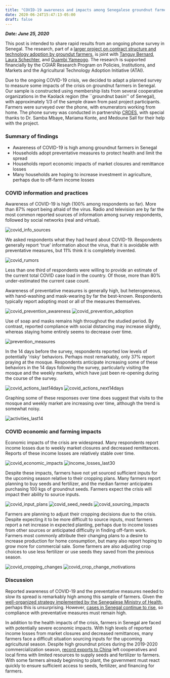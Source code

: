 ```yaml
---
title: "COVID-19 awareness and impacts among Senegalese groundnut farmers"
date: 2020-06-24T15:47:13-05:00
draft: false
---
```


***Date: June 25, 2020***

This post is intended to share rapid results from an ongoing phone survey in
Senegal. The research, part of a [larger project on contract structure and technology adoption by groundut farmers](https://www.atai-research.org/project/credit-uncertainty-and-monitoring-for-technology-adoption-the-case-of-aflasafe-in-senegal/), is joint with [Tanguy Bernard](https://sites.google.com/view/tanguybernard/home), [Laura Schechter](https://www.aae.wisc.edu/lschechter/), and [Ouambi Yameogo](https://www.iita.org/iita-staff/yameogo-ouambi/). The research is supported financially by the CGIAR Research Program on Policies, Institutions, and Markets and the Agricultural Technology Adoption Initiative (ATAI).

Due to the ongoing COVID-19 crisis, we decided to adapt a planned survey to measure
some impacts of the crisis on groundnut farmers in Senegal. Our sample is constructed
using membership lists from several cooperative organizations in the Kaolack region (the ``groundnut basin'' of Senegal),
with approximately 1/3 of the sample drawn from past project participants.
Farmers were surveyed over the phone, with enumerators working from home. The
phone survey was conducted in partnership [CRDES](http://crdes.sn/), with special
thanks to Dr. Samba Mbaye, Mariama Konte, and Medoune Sall for their help with the project.

### Summary of findings

- Awareness of COVID-19 is high among groundnut farmers in Senegal
- Households adopt preventative measures to protect health and limit the spread
- Households report economic impacts of market closures and remittance losses
- Many households are hoping to increase investment in agriculture, perhaps due to off-farm income losses

### COVID information and practices

Awareness of COVID-19 is high (100% among respondents so far). More than 87% report being afraid of the virus.
Radio and television are by far the most common reported sources of information among survey respondents, followed
by social networks (real and virtual).

![covid_info_sources](/Figures/covid_info_sources.png)

We asked respondents what they had heard about COVID-19. 
Respondents generally report 'true' information about the virus, that it is avoidable with preventative measures, 
but 11% think it is completely invented. 

![covid_rumors](/Figures/covid_rumors.png)

Less than one third of respondents were willing to provide an estimate of the current total COVID case load in the country.
Of those, more than 80% under-estimated the current case count. 

Awareness of preventative measures is generally high, but heterogeneous,
with hand-washing and mask-wearing by far the best-known. Respondents typically report adopting most or all of the measures themselves.

![covid_prevention_awareness](/Figures/covid_prevention_awareness.png)
![covid_prevention_adoption](/Figures/covid_prevention_adoption.png)

Use of soap and masks remains high throughout the studied period. By contrast, reported compliance with social distancing
may increase slightly, whereas staying home entirely seems to decrease over time.

![prevention_measures](/Figures/prevention_measures.png)

In the 14 days before the survey, respondents reported low levels of potentially 'risky' behaviors. Perhaps most remarkably,
only 37% report praying at the mosque. Respondents anticipate increasing some of these behaviors in the 14 days following the survey,
particularly visiting the mosque and the weekly markets, which have just been re-opening during the course of the survey.

![covid_actions_last14days](/Figures/covid_actions_last14days.png)
![covid_actions_next14days](/Figures/covid_actions_next14days.png)

Graphing some of these responses over time does suggest that visits to the mosque and weekly market are increasing over time, although
the trend is somewhat noisy. 

![activities_last14](/Figures/activities_last14.png)

### COVID economic and farming impacts

Economic impacts of the crisis are widespread. Many respondents report income losses due to weekly market closures and decreased remittances.
Reports of these income losses are relatively stable over time. 

![covid_economic_impacts](/Figures/covid_economic_impacts.png)
![income_losses_last30](/Figures/income_losses_last30.png)


Despite these impacts, farmers have not yet sourced sufficient inputs for the upcoming season relative to their cropping plans. Many farmers report planning
to buy seeds and fertilizer, and the median farmer anticipates purchasing 100 kgs of groundnut seeds. Farmers expect the crisis will impact their ability to source inputs.

![covid_input_plans](/Figures/covid_input_plans.png)
![covid_seed_needs](/Figures/covid_seed_needs.png)
![covid_sourcing_impacts](/Figures/covid_sourcing_impacts.png)

Farmers are planning to adjust their cropping decisions due to the crisis. Despite expecting it to be more difficult to source inputs, 
most farmers report a net increase in expected planting,
perhaps due to income losses from other sources or anticipated difficulty in finding off-farm work. Farmers most commonly attribute their changing
plans to a desire to increase production for home consumption, but many also report hoping to grow more for commercial sale. Some farmers
are also adjusting crop choices to use less fertilizer or use seeds they saved from the previous season.

![covid_cropping_changes](/Figures/covid_cropping_changes.png)
![covid_crop_change_motivations](/Figures/covid_crop_change_motivations.png)

### Discussion

Reported awareness of COVID-19 and the preventative measures needed to slow its spread is remarkably high among this sample of farmers.
Given the [well-organized strategy implemented by the Senegalese Ministry of Health](https://www.npr.org/sections/goatsandsoda/2020/05/17/856016429/senegal-pledges-a-bed-for-every-coronavirus-patient-and-their-contacts-too), perhaps this is unsurprising. However, 
[cases in Senegal continue to rise](https://cartosantesen.maps.arcgis.com/apps/opsdashboard/index.html#/260c7842a77a48c191bf51c8b0a1d3f6),
so compliance with preventative measures must remain high.

In addition to the health impacts of the crisis, farmers in Senegal are faced with potentially severe economic impacts. With high levels of reported
income losses from market closures and decreased remittances, many farmers face a difficult situation sourcing inputs for the upcoming agricultural season.
Despite high groundnut prices during the 2019-2020 commercialization season, [record exports to China](https://www.lemonde.fr/afrique/article/2020/02/20/au-senegal-les-chinois-accuses-de-rafler-la-production-de-cacahuetes_6030195_3212.html) left cooperatives and local firms with limited 
resources to supply seeds and fertilizer to farmers. 
With some farmers already beginning to plant, the government must react quickly to ensure sufficient access to seeds, fertilizer,
and financing for farmers. 